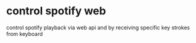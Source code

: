 # control spotify web
control spotify playback via web api and by receiving specific key strokes from keyboard

